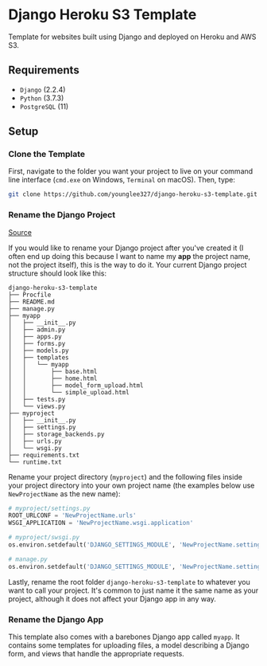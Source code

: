 # Django Heroku S3 Template

Template for websites built using Django and deployed on Heroku and AWS S3.

## Requirements

- `Django` (2.2.4)
- `Python` (3.7.3)
- `PostgreSQL` (11)

## Setup

### Clone the Template

First, navigate to the folder you want your project to live on your command line interface (`cmd.exe` on Windows, `Terminal` on macOS). Then, type:

```bash
git clone https://github.com/younglee327/django-heroku-s3-template.git
```

### Rename the Django Project

[Source](https://www.techinfected.net/2016/08/how-to-change-your-django-project-name.html)

If you would like to rename your Django project after you've created it (I often end up doing this because I want to name my **app** the project name, not the project itself), this is the way to do it.
Your current Django project structure should look like this:

```text
django-heroku-s3-template
├── Procfile
├── README.md
├── manage.py
├── myapp
│   ├── __init__.py
│   ├── admin.py
│   ├── apps.py
│   ├── forms.py
│   ├── models.py
│   ├── templates
│   │   └── myapp
│   │       ├── base.html
│   │       ├── home.html
│   │       ├── model_form_upload.html
│   │       └── simple_upload.html
│   ├── tests.py
│   └── views.py
├── myproject
│   ├── __init__.py
│   ├── settings.py
│   ├── storage_backends.py
│   ├── urls.py
│   └── wsgi.py
├── requirements.txt
└── runtime.txt
```

Rename your project directory (`myproject`) and the following files inside your project directory into your own project name (the examples below use `NewProjectName` as the new name):

```python
# myproject/settings.py
ROOT_URLCONF = 'NewProjectName.urls'
WSGI_APPLICATION = 'NewProjectName.wsgi.application'
```

```python
# myproject/swsgi.py
os.environ.setdefault('DJANGO_SETTINGS_MODULE', 'NewProjectName.settings')
```

```python
# manage.py
os.environ.setdefault('DJANGO_SETTINGS_MODULE', 'NewProjectName.settings')
```

Lastly, rename the root folder `django-heroku-s3-template` to whatever you want to call your project. It's common to just name it the same name as your project, although it does not affect your Django app in any way.

### Rename the Django App

This template also comes with a barebones Django app called `myapp`. It contains some templates for uploading files, a model describing a Django form, and views that handle the appropriate requests.
